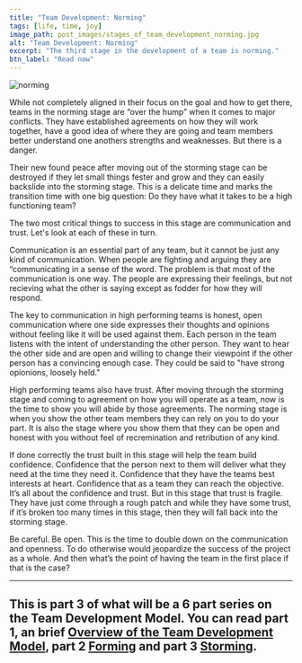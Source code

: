 ```yaml
---
title: "Team Development: Norming"
tags: [life, time, joy]
image_path: post_images/stages_of_team_development_norming.jpg
alt: "Team Development: Norming"
excerpt: "The third stage in the development of a team is norming."
btn_label: "Read now"
---
```

![norming][image]

While not completely aligned in their focus on the goal and how to get there,  teams in the norming stage are “over the hump” when it comes to major conflicts. They have established agreements on how they will work together, have a good idea of where they are going and team members better understand one anothers strengths and weaknesses. But there is a danger.

Their new found peace after moving out of the storming stage can be destroyed if they let small things fester and grow and they can easily backslide into the storming stage. This is a delicate time and marks the transition time with one big question: Do they have what it takes to be a high functioning team?

The two most critical things to success in this stage are communication and trust. Let's look at each of these in turn.

Communication is an essential part of any team, but it cannot be just any kind of communication. When people are fighting and arguing they are “communicating in a sense of the word. The problem is that most of the communication is one way. The people are expressing their feelings, but not recieving what the other is saying except as fodder for how they will respond.

The key to communication in high performing teams is honest, open communication where one side expresses their thoughts and opinions without feeling like it will be used against them. Each person in the team listens with the intent of understanding the other person. They want to hear the other side and are open and willing to change their viewpoint if the other person has a convincing enough case. They could be said to "have strong opionions, loosely held."

High performing teams also have trust. After moving through the storming stage and coming to agreement on how you will operate as a team, now is the time to show you will abide by those agreements. The norming stage is when you show the other team members they can rely on you to do your part. It is also the stage where you show them that they can be open and honest with you without feel of recremination and retribution of any kind.

If done correctly the trust built in this stage will help the team build confidence. Confidence that the person next to them will deliver what they need at the time they need it. Confidence that they have the teams best interests at heart. Confidence that as a team they can reach the objective. It’s all about the confidence and trust. But in this stage that trust is fragile. They have just come through a rough patch and while they have some trust, if it’s broken too many times in this stage, then they will fall back into the storming stage.

Be careful. Be open. This is the time to double down on the communication and openness. To do otherwise would jeopardize the success of the project as a whole. And then what’s the point of having the team in the first place if that is the case?

---
This is part 3 of what will be a 6 part series on the Team Development Model. You can read part 1, an brief [Overview of the Team Development Model][team_development_model], part 2 [Forming][forming] and part 3 [Storming][storming].
---

[image]: /images/post_images/stages_of_team_development_norming.jpg

[team_development_model]: /team-development/
[forming]: /forming/
[storming]: /storming/
